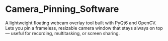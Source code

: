 # Camera_Pinning_Software
A lightweight floating webcam overlay tool built with PyQt6 and OpenCV. Lets you pin a frameless, resizable camera window that stays always on top — useful for recording, multitasking, or screen sharing.
